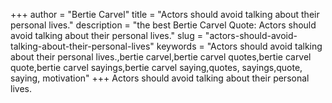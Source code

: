 +++
author = "Bertie Carvel"
title = "Actors should avoid talking about their personal lives."
description = "the best Bertie Carvel Quote: Actors should avoid talking about their personal lives."
slug = "actors-should-avoid-talking-about-their-personal-lives"
keywords = "Actors should avoid talking about their personal lives.,bertie carvel,bertie carvel quotes,bertie carvel quote,bertie carvel sayings,bertie carvel saying,quotes, sayings,quote, saying, motivation"
+++
Actors should avoid talking about their personal lives.
